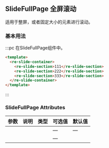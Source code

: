 <script>
  import ReSlideContainer from 'package/slide_full_page_component/src/main.vue'
  import ReSlideSection from 'package/slide_full_page_component/src/slide_section.vue'
  
  export default {
    data() {
        return {}
    },
    components: {
        ReSlideContainer,
        ReSlideSection
    }
  }
</script>

<style>
.slide-full-page-root {
    height: 180px !important;
}
</style>

## SlideFullPage 全屏滚动

适用于整屏，或者固定大小的元素进行滚动。

### 基本用法

:::pc 在SlideFullPage组件中。
```html
<template>
  <re-slide-container>
    <re-slide-section>111</re-slide-section>
    <re-slide-section>222</re-slide-section>
    <re-slide-section>333</re-slide-section>
  </re-slide-container>
</template>
```
:::

### SlideFullPage Attributes

| 参数          | 说明            | 类型            | 可选值                 | 默认值   |
|------------- |---------------- |---------------- |---------------------- |-------- |
|  |  |  | — | — |
|  |  |  | — |  |
